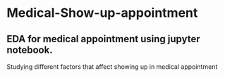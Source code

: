 # Medical-Show-up-appointment
## EDA for medical appointment using jupyter notebook.
Studying different factors that affect showing up in medical appointment
